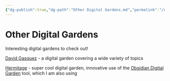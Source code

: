 ```yaml
---
{"dg-publish":true,"dg-path":"Other Digital Gardens.md","permalink":"/other-digital-gardens/","updated":"2023-11-28T10:37:26.163-05:00"}
---
```


# Other Digital Gardens

Interesting digital gardens to check out!

[David Gasquez](https://publish.obsidian.md/davidgasquez) - a digital garden covering a wide variety of topics

[Hermitage](https://hermitage.utsob.me/) - super cool digital garden, innovative use of the [Obsidian Digital Garden](https://dg-docs.ole.dev/) tool, which I am also using


